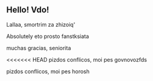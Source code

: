 ## Hello! Vdo!

Lallaa, smortrim za zhizoiq'

Absolutely
eto prosto fanstksiata

muchas gracias, seniorita

<<<<<<< HEAD
pizdos conflicos, moi pes govnovozfds


pizdos conflicos, moi pes horosh

